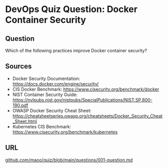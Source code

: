 # DevOps Quiz Question: Docker Container Security

## Question
Which of the following practices improve Docker container security?

## Sources
- Docker Security Documentation: https://docs.docker.com/engine/security/
- CIS Docker Benchmark: https://www.cisecurity.org/benchmark/docker
- NIST Container Security Guide: https://nvlpubs.nist.gov/nistpubs/SpecialPublications/NIST.SP.800-190.pdf
- OWASP Docker Security Cheat Sheet: https://cheatsheetseries.owasp.org/cheatsheets/Docker_Security_Cheat_Sheet.html
- Kubernetes CIS Benchmark: https://www.cisecurity.org/benchmark/kubernetes

## URL
[github.com/maoo/quiz/blob/main/questions/001-question.md](https://github.com/maoo/quiz/blob/main/questions/001-question.md)
